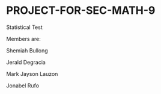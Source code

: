 # PROJECT-FOR-SEC-MATH-9
Statistical Test 


Members are: 

Shemiah Bullong

Jerald Degracia

Mark Jayson Lauzon

Jonabel Rufo
